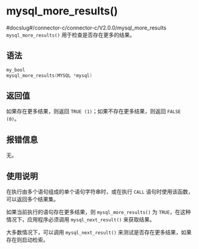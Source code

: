 mysql_more_results() 
=========================================
#docslug#/connector-c/connector-c/V2.0.0/mysql_more_results
`mysql_more_results()` 用于检查是否存在更多的结果。

语法 
-----------------------

```c
my_bool
mysql_more_results(MYSQL *mysql)
```



返回值 
------------------------

如果存在更多结果，则返回 `TRUE (1)`；如果不存在更多结果，则返回 `FALSE (0)`。

报错信息 
-------------------------

无。

使用说明 
-------------------------

在执行由多个语句组成的单个语句字符串时，或在执行 `CALL` 语句时使用该函数，可以返回多个结果集。

如果当前执行的语句存在更多结果，则 `mysql_more_results()` 为 `TRUE`，在这种情况下，应用程序必须调用 `mysql_next_result()` 来获取结果。

大多数情况下，可以调用 `mysql_next_result()` 来测试是否存在更多结果，如果存在则启动检索。
